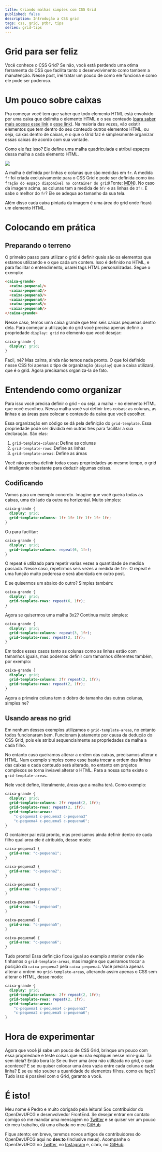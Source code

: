 ```yaml
---
title: Criando malhas simples com CSS Grid
published: false
description: Introdução a CSS grid
tags: css, grid, ptbr, tips
series: grid-tips
---
```



# Grid para ser feliz

Você conhece o CSS Grid? Se não, você está perdendo uma otima ferramenta do CSS que facilita tanto o desenvolvimento como tambem a manutenção. Nesse post, irei tratar um pouco de como ele funciona e como ele pode ser poderoso.

# Um pouco sobre caixas

Pra começar você tem que saber que todo elemento HTML está envolvido por uma caixa que delimita o elemento HTML e o seu conteudo ([para saber mais acesse esse link](https://tableless.github.io/iniciantes/manual/css/box-model.html) e [esse link](https://developer.mozilla.org/pt-BR/docs/Web/CSS/box_model)). Na maioria das vezes, vão existir elementos que tem dentro do seu conteudo outros elementos HTML, ou seja, caixas dentro de caixas, e o que o Grid faz é simplesmente organizar essas caixas de acordo com sua vontade.

Como ele faz isso? Ele define uma malha quadriculada e atribui espaços dessa malha a cada elemento HTML.

![](https://thepracticaldev.s3.amazonaws.com/i/58gv9hkeys3de94e0amo.png)

A malha é definida por linhas e colunas que são medidas em `fr`. A medida `fr` foi criada exclusivamente para o CSS Grid e pode ser definida como `Uma fração do espaço disponível no container do grid`(Fonte: [MDN](https://developer.mozilla.org/pt-BR/docs/Web/CSS/CSS_Grid_Layout/Basic_Concepts_of_Grid_Layout)). No caso da imagem acima, as colunas tem a medida de `5fr` e as linhas de `3fr`. E sabe o melhor do `fr`? Ele se adequa ao tamanho da sua tela. 

Além disso cada caixa pintada da imagem é uma área do grid onde ficará um elemento HTML.

# Colocando em prática

## Preparando o terreno

O primeiro passo para utilizar o grid é definir quais são os elementos que estamos utilizando e o que cada um contem. Isso é definido no HTML, e para facilitar o entendimento, usarei tags HTML personalizadas. Segue o exemplo:

```html
<caixa-grande>
  <caixa-pequena1/>
  <caixa-pequena2/>
  <caixa-pequena3/>
  <caixa-pequena4/>
  <caixa-pequena5/>
  <caixa-pequena6/>
</caixa-grande>
```

Nesse caso, temos uma caixa grande que tem seis caixas pequenas dentro dela. Para começar a utilização do grid você precisa apenas definir a propriedade `display: grid` no elemento que você desejar: 

```css
caixa-grande {
  display: grid;
}

```

Facil, né? Mas calma, ainda não temos nada pronto. O que foi definido nesse CSS foi apenas o tipo de organização (`display`) que a caixa utilizará, que é o grid. Agora precisamos organiza-la de fato.

# Entendendo como organizar


Para isso você precisa definir o grid - ou seja, a malha - no elemento HTML que você escolheu. Nessa malha você vai definir tres coisas: as colunas, as linhas e as áreas para colocar o conteudo da caixa que você escolher.

Essa organização em código se dá pela definição do `grid-template`. Essa propriedade pode ser dividida em outras tres para facilitar a sua declaração. São elas:

1. `grid-template-columns`: Define as colunas
1. `grid-template-rows`: Define as linhas
1. `grid-template-areas`: Define as áreas

Você não precisa definir todas essas propriedades ao mesmo tempo, o grid é inteligente o bastante para deduzir algumas coisas.

## Codificando

Vamos para um exemplo concreto. Imagine que você queira todas as caixas, uma do lado da outra na horizontal. Muito simples:

```css
caixa-grande {
  display: grid;
  grid-template-columns: 1fr 1fr 1fr 1fr 1fr 1fr;
}
```

Ou para facilitar:

```css
caixa-grande {
  display: grid;
  grid-template-columns: repeat(6, 1fr);
}
```

O repeat é utilizado para repetir varias vezes a quantidade de medida passada. Nesse caso, repetirmos seis vezes a medida de `1fr`. O repeat é uma função muito poderosa e será abordada em outro post.


E se quisermos um abaixo do outro? Simples também:

```css
caixa-grande {
  display: grid;
  grid-template-rows: repeat(6, 1fr);
}
```

Agora se quisermos uma malha 3x2? Continua muito simples:

```css
caixa-grande {
  display: grid;
  grid-template-columns: repeat(3, 1fr);
  grid-template-rows: repeat(2, 1fr);
}
```

Em todos esses casos tanto as colunas como as linhas estão com tamanhos iguais, mas podemos definir com tamanhos diferentes também, por exemplo:

```css
caixa-grande {
  display: grid;
  grid-template-columns: 2fr repeat(2, 1fr);
  grid-template-rows: repeat(2, 1fr);
}
```

Agora a primeira coluna tem o dobro do tamanho das outras colunas, simples ne?

## Usando areas no grid

Em nenhum desses exemplos utilizamos o `grid-template-areas`, no entanto todos funcionaram bem. Funcionam justamente por causa da dedução do CSS Grid, pois ele atribui sequencialmente as propriedades da malha a cada filho.

No entanto caso queiramos alterar a ordem das caixas, precisamos alterar o HTML. Num exemplo simples como esse basta trocar a ordem das linhas das caixas e cada conteudo será alterado, no entanto em projetos complexos se torna inviavel alterar o HTML. Para a nossa sorte existe o `grid-template-areas`.

Nele você define, literalmente, áreas que a malha terá. Como exemplo:


```css
caixa-grande {
  display: grid;
  grid-template-columns: 2fr repeat(2, 1fr);
  grid-template-rows: repeat(2, 1fr);
  grid-template-areas: 
    "c-pequena1 c-pequena2 c-pequena3"
    "c-pequena4 c-pequena5 c-pequena6";
}
```

O container pai está pronto, mas precisamos ainda definir dentro de cada filho qual area ele é atribuido, desse modo:

```css
caixa-pequena1 {
  grid-area: "c-pequena1";
}

caixa-pequena2 {
  grid-area: "c-pequena2";
}

caixa-pequena3 {
  grid-area: "c-pequena3";
}

caixa-pequena4 {
  grid-area: "c-pequena4";
}

caixa-pequena5 {
  grid-area: "c-pequena5";
}

caixa-pequena6 {
  grid-area: "c-pequena6";
}
```

Tudo pronto! Essa definição ficou igual ao exemplo anterior onde não tinhamos o `grid-template-areas`, mas imagine que queiramos trocar a posição da `caixa-pequena2` pela `caixa-pequena4`. Você precisa apenas alterar a ordem no `grid-template-areas`, alterando assim apenas o CSS sem alterar o HTML, desse modo:

```css
caixa-grande {
  display: grid;
  grid-template-columns: 2fr repeat(2, 1fr);
  grid-template-rows: repeat(2, 1fr);
  grid-template-areas: 
    "c-pequena1 c-pequena4 c-pequena3"
    "c-pequena2 c-pequena5 c-pequena6";
}
```

# Hora de experimentar

Agora que você já sabe um pouco de CSS Grid, brinque um pouco com essa propriedade e teste coisas que eu não expliquei nesse mini-guia. Ta sem ideia? Então bora lá: Se eu tiver uma área não utilizada no grid, o que acontece? E se eu quiser colocar uma área vazia entre cada coluna e cada linha? E se eu não souber a quantidade de elementos filhos, como eu faço?Tudo isso é possivel com o Grid, garanto a você.

# É isto!

Meu nome é Pedro e muito obrigado pela leitura! Sou contribuidor do OpenDevUFCG e desenvolvedor FrontEnd. Se desejar entrar em contato comigo só me mandar uma mensagem no [Twitter](https://twitter.com/pedro_espindula) e se quiser ver um pouco do meu trabalho, dá uma olhada no meu [GitHub](https://github.com/pedro_espindula)

Fique atento: em breve, teremos novos artigos de contribuidores do OpenDevUFCG aqui no **dev.to** (Inclusive meus). Acompanhe o OpenDevUFCG no [Twitter](https://twitter.com/OpenDevUFCG), no [Instagram](https://instagram.com/OpenDevUFCG) e, claro, no [GitHub](https://github.com/OpenDevUFCG).
 
